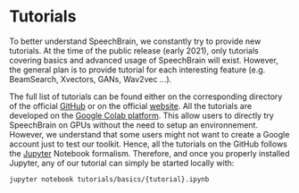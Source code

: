 # Tutorials

To better understand SpeechBrain, we constantly try to provide new tutorials. At the time of the public release (early 2021), only tutorials covering basics and
advanced usage of SpeechBrain will exist. However, the general plan is to provide
tutorial for each interesting feature (e.g. BeamSearch, Xvectors, GANs, Wav2vec  ...).<br/>

The full list of tutorials can be found either on the corresponding directory of
the official [GitHub](https://github.com/speechbrain/speechbrain) or on the official [website](https://speechbrain.github.io). All the tutorials are developed on the [Google Colab platform](https://colab.research.google.com). This allow users to directly try SpeechBrain on GPUs without the need to setup an environnement. However, we understand that some users might not want to create
a Google account just to test our toolkit. Hence, all the tutorials on the GitHub follows the [Jupyter](https://jupyter.org) Notebook formalism. Therefore, and once you properly installed Jupyter, any of our tutorial can simply be started locally with:

```
jupyter notebook tutorials/basics/{tutorial}.ipynb
```
